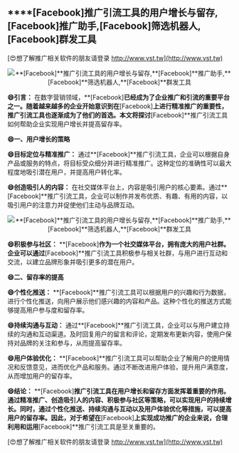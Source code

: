 ## ****[Facebook]**推广引流工具的用户增长与留存,**[Facebook]**推广助手,**[Facebook]**筛选机器人,**[Facebook]**群发工具**

[😍想了解推广相关软件的朋友请登录 http://www.vst.tw](http://www.vst.tw)

 <center><img src="https://vst.tw/MP4/tuiguang/png/5.png" alt="**[Facebook]**推广引流工具的用户增长与留存,**[Facebook]**推广助手,**[Facebook]**筛选机器人,**[Facebook]**群发工具"></center>

**😄引言：**
在数字营销领域，**[Facebook]**已经成为了企业推广和引流的重要平台之一。随着越来越多的企业开始意识到在**[Facebook]**上进行精准推广的重要性，推广引流工具也逐渐成为了他们的首选。本文将探讨**[Facebook]**推广引流工具如何帮助企业实现用户增长并提高留存率。

**😄一、用户增长的策略**

**😄目标定位与精准推广：**
通过**[Facebook]**推广引流工具，企业可以根据自身产品或服务的特点，将目标受众细分并进行精准推广。这种定位的准确性可以最大程度地吸引潜在用户，并提高用户转化率。

**😄创造吸引人的内容：**
在社交媒体平台上，内容是吸引用户的核心要素。通过**[Facebook]**推广引流工具，企业可以制作并发布优质、有趣、有用的内容，以吸引用户的注意力并促使他们主动与品牌互动。

 <center><img src="https://vst.tw/MP4/tuiguang/png/8.png" alt="**[Facebook]**推广引流工具的用户增长与留存,**[Facebook]**推广助手,**[Facebook]**筛选机器人,**[Facebook]**群发工具"></center>

**😄积极参与社区：**
**[Facebook]**作为一个社交媒体平台，拥有庞大的用户社群。企业可以通过**[Facebook]**推广引流工具积极参与相关社群，与用户进行互动和交流，以建立品牌形象并吸引更多的潜在用户。

**😄二、留存率的提高**

**😄个性化推送：**
**[Facebook]**推广引流工具可以根据用户的兴趣和行为数据，进行个性化推送，向用户展示他们感兴趣的内容和产品。这种个性化的推送方式能够提高用户参与度和留存率。

**😄持续沟通与互动：**
通过**[Facebook]**推广引流工具，企业可以与用户建立持续的沟通和互动渠道。及时回复用户的留言和评论，定期发布更新内容，使用户保持对品牌的关注和参与，从而提高留存率。

**😄用户体验优化：**
**[Facebook]**推广引流工具可以帮助企业了解用户的使用情况和反馈意见，进而优化产品和服务。通过不断改进用户体验，提升用户满意度，从而增加用户的留存率。

**😄结论：**
**[Facebook]**推广引流工具在用户增长和留存方面发挥着重要的作用。通过精准推广、创造吸引人的内容、积极参与社区等策略，可以实现用户的持续增长。同时，通过个性化推送、持续沟通与互动以及用户体验优化等措施，可以提高用户的留存率。因此，对于希望在**[Facebook]**上实现成功推广的企业来说，合理利用和运用**[Facebook]**推广引流工具是至关重要的。

[😍想了解推广相关软件的朋友请登录 http://www.vst.tw](http://www.vst.tw)



